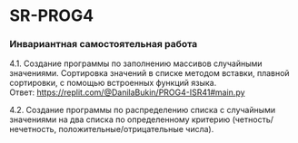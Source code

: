 # SR-PROG4

### Инвариантная самостоятельная работа
4.1. Создание программы по заполнению массивов случайными значениями. Сортировка значений в списке методом вставки, плавной сортировки, с помощью встроенных функций языка.  
Ответ: <https://replit.com/@DanilaBukin/PROG4-ISR41#main.py>  

4.2. Создание программы по распределению списка с случайными значениями на два списка по определенному критерию (четность/нечетность, положительные/отрицательные числа).
